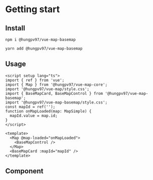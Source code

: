 # Getting start

## Install

```
npm i @hungpv97/vue-map-basemap
```

```
yarn add @hungpv97/vue-map-basemap
```

## Usage

```vue
<script setup lang="ts">
import { ref } from 'vue';
import { Map } from '@hungpv97/vue-map-core';
import '@hungpv97/vue-map/style.css';
import { BaseMapCard, BaseMapControl } from '@hungpv97/vue-map-basemap';
import '@hungpv97/vue-map-basemap/style.css';
const mapId = ref('');
function onMapLoaded(map: MapSimple) {
  mapId.value = map.id;
}
</script>

<template>
  <Map @map-loaded="onMapLoaded">
    <BaseMapControl />
  </Map>
  <BaseMapCard :mapId="mapId" />
</template>
```

## Component

<!--@include: ./src/modules/BaseMapControl.md -->
<!--@include: ./src/modules/BaseMapTagControl.md -->
<!--@include: ./src/modules/BaseMapCard.md -->

